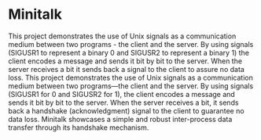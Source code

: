 # Minitalk
This project demonstrates the use of Unix signals as a communication medium between two programs - the client and the server. By using signals (SIGUSR1 to represent a binary 0 and SIGUSR2 to represent a binary 1) the client encodes a message and sends it bit by bit to the server. When the server receives a bit it sends back a signal to the client to assure no data loss.
This project demonstrates the use of Unix signals as a communication medium between two programs—the client and the server. By using signals (SIGUSR1 for 0 and SIGUSR2 for 1), the client encodes a message and sends it bit by bit to the server. When the server receives a bit, it sends back a handshake (acknowledgment) signal to the client to guarantee no data loss. Minitalk showcases a simple and robust inter-process data transfer through its handshake mechanism.
